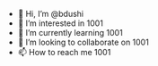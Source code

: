 - 👋 Hi, I’m @bdushi
- 👀 I’m interested in 1001
- 🌱 I’m currently learning 1001
- 💞️ I’m looking to collaborate on 1001
- 📫 How to reach me 1001

<!---
bdushi/bdushi is a ✨ special ✨ repository because its `README.md` (this file) appears on your GitHub profile.
You can click the Preview link to take a look at your changes.
--->
